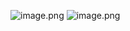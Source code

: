 ![image.png](https://i.loli.net/2020/04/07/cny2qVob9Y8IO1J.png)
![image.png](https://i.loli.net/2020/04/07/SEv7GPIn6aKy4Zz.png)
